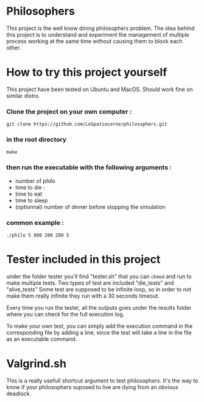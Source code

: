 # Philosophers
This project is the well know dining philosophers problem.
The idea behind this project is to understand and experiment the management of multiple process working at the same time without causing them to block each other.

# How to try this project yourself

This project have been tested on Ubuntu and MacOS.
Should work fine on similar distro.

### Clone the project on your own computer :
```
git clone https://github.com/LeSpatiocorne/philosophers.git
```
### in the root directory
```
make
```
### then run the executable with the following arguments :
- number of philo
- time to die : 
- time to eat
- time to sleep
- (optionnal) number of dinner before stopping the simulation
### common example :
```
./philo 5 800 200 200 5
```

# Tester included in this project
under the folder tester you'll find "tester.sh" that you can `chmod` and run to make multiple tests.
Two types of test are included "die_tests" and "alive_tests"
Some test are supposed to be infinite loop, so in order to not make them really infinite they run with a 30 seconds timeout.

Every time you run the tester, all the outputs goes under the results folder where you can check for the full execution log.

To make your own test, you can simply add the execution command in the corresponding file by adding a line, since the test will take a line in the file as an executable command.

# Valgrind.sh
This is a really usefull shortcut argument to test philosophers.
It's the way to know if your philosophers suposed to live are dying from an obvious deadlock.
